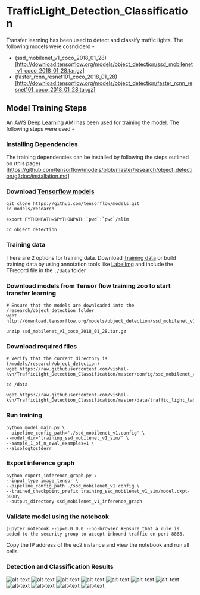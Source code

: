 # TrafficLight_Detection_Classification

Transfer learning has been used to detect and classify traffic lights. The following models were cosndiderd -
* (ssd_mobilenet_v1_coco_2018_01_28)[http://download.tensorflow.org/models/object_detection/ssd_mobilenet_v1_coco_2018_01_28.tar.gz]
* (faster_rcnn_resnet101_coco_2018_01_28)[http://download.tensorflow.org/models/object_detection/faster_rcnn_resnet101_coco_2018_01_28.tar.gz]

## Model Training Steps

An [AWS Deep Learning AMI](https://aws.amazon.com/marketplace/pp/B077GCH38C) has been used for training the model. The following steps were used -

### Installing Dependencies
The training dependencies can be installed by following the steps outlined on (this page)[https://github.com/tensorflow/models/blob/master/research/object_detection/g3doc/installation.md]

### Download [Tensorflow models](https://github.com/tensorflow/models)
```
git clone https://github.com/tensorflow/models.git
cd models/research

export PYTHONPATH=$PYTHONPATH:`pwd`:`pwd`/slim

cd object_detection
```

### Training data
There are 2 options for training data. Download [Training data](https://drive.google.com/file/d/0B-Eiyn-CUQtxdUZWMkFfQzdObUE/view) or
build training data by using annotation tools like [LabelImg](https://github.com/tzutalin/labelImg) and include the TFrecord file in the
`./data` folder

### Download models from Tensor flow training zoo to start transfer learning 
```
# Ensure that the models are downloaded into the /research/object_detection folder
wget http://download.tensorflow.org/models/object_detection/ssd_mobilenet_v1_coco_2018_01_28.tar.gz

unzip ssd_mobilenet_v1_coco_2018_01_28.tar.gz
```

### Download required files
```
# Verify that the current directory is (/models/research/object_detection)
wget https://raw.githubusercontent.com/vishal-kvn/TrafficLight_Detection_Classification/master/config/ssd_mobilenet_v1.config

cd /data

wget https://raw.githubusercontent.com/vishal-kvn/TrafficLight_Detection_Classification/master/data/traffic_light_label_map.pbtxt
```

### Run training
```
python model_main.py \
--pipeline_config_path='./ssd_mobilenet_v1.config' \
--model_dir='training_ssd_mobilenet_v1_sim/' \
--sample_1_of_n_eval_examples=1 \
--alsologtostderr

```

### Export inference graph
```
python export_inference_graph.py \
--input_type image_tensor \
--pipeline_config_path ./ssd_mobilenet_v1.config \
--trained_checkpoint_prefix training_ssd_mobilenet_v1_sim/model.ckpt-5000\
--output_directory ssd_mobilenet_v1_inference_graph
```

### Validate model using the notebook
```
jupyter notebook --ip=0.0.0.0 --no-browser #Ensure that a rule is added to the security group to accept inbound traffic on port 8888.
```
Copy the IP address of the ec2 instance and view the notebook and run all cells

### Detection and Classification Results      
![alt-text](./results/ssd_image1.png)
![alt-text](./results/ssd_image2.png)
![alt-text](./results/ssd_image3.png)
![alt-text](./results/ssd_image4.png)
![alt-text](./results/ssd_image5.png)
![alt-text](./results/ssd_image6.png)
![alt-text](./results/ssd_image7.png)
![alt-text](./results/ssd_image8.png)
![alt-text](./results/ssd_image9.png)
![alt-text](./results/ssd_image10.png)
![alt-text](./results/ssd_image11.png)
